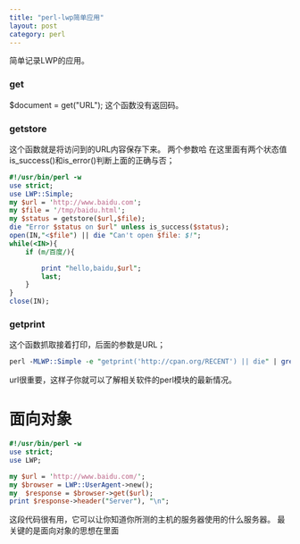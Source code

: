```yaml
---
title: "perl-lwp简单应用"
layout: post
category: perl
---
```


简单记录LWP的应用。

### get

$document = get("URL");
这个函数没有返回码。

### getstore
这个函数就是将访问到的URL内容保存下来。 两个参数哈
在这里面有两个状态值is_success()和is_error()判断上面的正确与否；

```perl
#!/usr/bin/perl -w
use strict;
use LWP::Simple;
my $url = 'http://www.baidu.com';
my $file = '/tmp/baidu.html';
my $status = getstore($url,$file);
die "Error $status on $url" unless is_success($status);
open(IN,"<$file") || die "Can't open $file: $!";
while(<IN>){
	if (m/百度/){

		print "hello,baidu,$url";
		last;
	}
}
close(IN);
```

### getprint
这个函数抓取接着打印，后面的参数是URL；

```perl
perl -MLWP::Simple -e "getprint('http://cpan.org/RECENT') || die" | grep Apache
```
url很重要，这样子你就可以了解相关软件的perl模块的最新情况。


# 面向对象

```perl
#!/usr/bin/perl -w
use strict;
use LWP;

my $url = 'http://www.baidu.com/';
my $browser = LWP::UserAgent->new();
my  $response = $browser->get($url);
print $response->header("Server"), "\n";
```
这段代码很有用，它可以让你知道你所测的主机的服务器使用的什么服务器。
最关键的是面向对象的思想在里面
